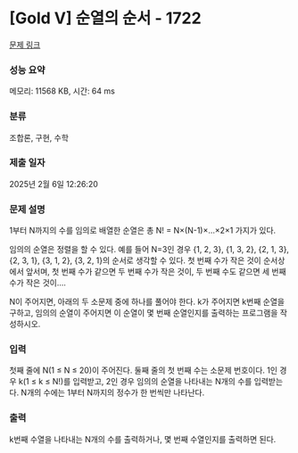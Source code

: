 # [Gold V] 순열의 순서 - 1722 

[문제 링크](https://www.acmicpc.net/problem/1722) 

### 성능 요약

메모리: 11568 KB, 시간: 64 ms

### 분류

조합론, 구현, 수학

### 제출 일자

2025년 2월 6일 12:26:20

### 문제 설명

<p>1부터 N까지의 수를 임의로 배열한 순열은 총 N! = N×(N-1)×…×2×1 가지가 있다.</p>

<p>임의의 순열은 정렬을 할 수 있다. 예를 들어  N=3인 경우 {1, 2, 3}, {1, 3, 2}, {2, 1, 3}, {2, 3, 1}, {3, 1, 2}, {3, 2, 1}의 순서로 생각할 수 있다. 첫 번째 수가 작은 것이 순서상에서 앞서며, 첫 번째 수가 같으면 두 번째 수가 작은 것이, 두 번째 수도 같으면 세 번째 수가 작은 것이….</p>

<p>N이 주어지면, 아래의 두 소문제 중에 하나를 풀어야 한다. k가 주어지면 k번째 순열을 구하고, 임의의 순열이 주어지면 이 순열이 몇 번째 순열인지를 출력하는 프로그램을 작성하시오.</p>

### 입력 

 <p>첫째 줄에 N(1 ≤ N ≤ 20)이 주어진다. 둘째 줄의 첫 번째 수는 소문제 번호이다. 1인 경우 k(1 ≤ k ≤ N!)를 입력받고, 2인 경우 임의의 순열을 나타내는 N개의 수를 입력받는다. N개의 수에는 1부터 N까지의 정수가 한 번씩만 나타난다.</p>

### 출력 

 <p>k번째 수열을 나타내는 N개의 수를 출력하거나, 몇 번째 수열인지를 출력하면 된다.</p>

